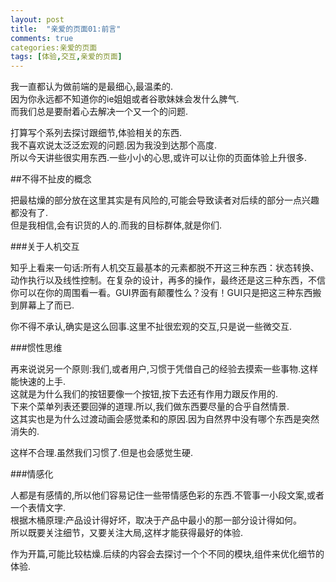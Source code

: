 ```yaml
---
layout: post
title:  "亲爱的页面01:前言"
comments: true
categories:亲爱的页面
tags: [体验,交互,亲爱的页面]
---
```



我一直都认为做前端的是最细心,最温柔的. <br />
因为你永远都不知道你的ie姐姐或者谷歌妹妹会发什么脾气.<br />
而我们总是要耐着心去解决一个又一个的问题.<br />

打算写个系列去探讨跟细节,体验相关的东西.<br />
我不喜欢说太泛泛宏观的问题.因为我没到达那个高度.<br />
所以今天讲些很实用东西.一些小小的心思,或许可以让你的页面体验上升很多.<br />


##不得不扯皮的概念

把最枯燥的部分放在这里其实是有风险的,可能会导致读者对后续的部分一点兴趣都没有了. <br />
但是我相信,会有识货的人的.而我的目标群体,就是你们.<br />

###关于人机交互

知乎上看来一句话:所有人机交互最基本的元素都脱不开这三种东西：状态转换、动作执行以及线性控制。在复杂的设计，再多的操作，最终还是这三种东西，不信你可以在你的周围看一看。GUI界面有颠覆性么？没有！GUI只是把这三种东西搬到屏幕上了而已.

你不得不承认,确实是这么回事.这里不扯很宏观的交互,只是说一些微交互.

###惯性思维

再来说说另一个原则:我们,或者用户,习惯于凭借自己的经验去摸索一些事物.这样能快速的上手.<br />
这就是为什么我们的按钮要像一个按钮,按下去还有作用力跟反作用的.<br />
下来个菜单列表还要回弹的道理.所以,我们做东西要尽量的合乎自然情景.<br />
这其实也是为什么过渡动画会感觉柔和的原因.因为自然界中没有哪个东西是突然消失的.<br />

这样不合理.虽然我们习惯了.但是也会感觉生硬.<br />

###情感化

人都是有感情的,所以他们容易记住一些带情感色彩的东西.不管事一小段文案,或者一个表情文字.<br />
根据木桶原理:产品设计得好坏，取决于产品中最小的那一部分设计得如何。<br />
所以既要关注细节，又要关注大局,这样才能获得最好的体验.<br />


作为开篇,可能比较枯燥.后续的内容会去探讨一个个不同的模块,组件来优化细节的体验.<br />


